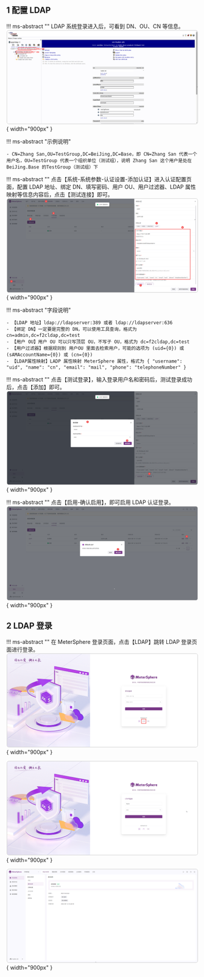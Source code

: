 ## 1 配置 LDAP
!!! ms-abstract ""
    LDAP 系统登录进入后，可看到 DN、OU、CN 等信息。
![!资源池列表页面](../../img/X-Pack/single_sign/ldap/ldap内容.png){ width="900px" }

!!! ms-abstract "示例说明"
    
    - CN=Zhang San,OU=TestGroup,DC=BeiJing,DC=Base，即 CN=Zhang San 代表一个用户名，OU=TestGroup 代表一个组织单位（测试组），说明 Zhang San 这个用户是处在 BeiJing.Base 的TestGroup（测试组）下

!!! ms-abstract ""
    点击【系统-系统参数-认证设置-添加认证】进入认证配置页面，配置 LDAP 地址、绑定 DN、填写密码、用户 OU、用户过滤器、LDAP 属性映射等信息内容后，点击【测试连接】即可。
![!资源池列表页面](../../img/X-Pack/single_sign/ldap/ldap配置图.png){ width="900px" }

!!! ms-abstract "字段说明"

    - 【LDAP 地址】ldap://ldapserver:389 或者 ldap://ldapserver:636
    - 【绑定 DN】一定要是完整的 DN，可以使用工具查询，格式为 cn=admin,dc=f2cldap,dc=test
    - 【用户 OU】用户 OU 可以只写顶层 OU，不写子 OU，格式为 dc=f2cldap,dc=test
    - 【用户过滤器】根据规则到 用户OU 里面去检索用户，可能的选项为 (uid={0}) 或 (sAMAccountName={0}) 或 (cn={0})
    - 【LDAP属性映射】LADP 属性映射 MeterSphere 属性，格式为 { "username": "uid", "name": "cn", "email": "mail", "phone": "telephoneNumber" }

!!! ms-abstract ""
    点击【测试登录】，输入登录用户名和密码后，测试登录成功后，点击【添加】即可。
![!资源池列表页面](../../img/X-Pack/single_sign/ldap/ldap测试登录成功.png){ width="900px" }

!!! ms-abstract ""
    点击【启用-确认启用】，即可启用 LDAP 认证登录。
![!资源池列表页面](../../img/X-Pack/single_sign/ldap/启用ldap.png){ width="900px" }

## 2 LDAP 登录
!!! ms-abstract ""
    在 MeterSphere 登录页面，点击【LDAP】跳转 LDAP 登录页面进行登录。
![!资源池列表页面](../../img/X-Pack/single_sign/ldap/ldap登录页面.png){ width="900px" }

![!资源池列表页面](../../img/X-Pack/single_sign/ldap/ldap账户密码登录.png){ width="900px" }

![!资源池列表页面](../../img/X-Pack/single_sign/ldap/ldap正常登录.png){ width="900px" }

